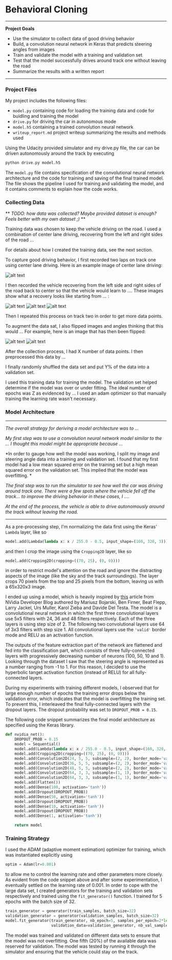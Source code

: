 # **Behavioral Cloning** 

---

**Project Goals**

* Use the simulator to collect data of good driving behavior
* Build, a convolution neural network in Keras that predicts steering angles from images
* Train and validate the model with a training and validation set
* Test that the model successfully drives around track one without leaving the road
* Summarize the results with a written report


[//]: # (Image References)

[image1]: ./examples/placeholder.png "Model Visualization"
[image2]: ./examples/placeholder.png "Grayscaling"
[image3]: ./examples/placeholder_small.png "Recovery Image"
[image4]: ./examples/placeholder_small.png "Recovery Image"
[image5]: ./examples/placeholder_small.png "Recovery Image"
[image6]: ./examples/placeholder_small.png "Normal Image"
[image7]: ./examples/placeholder_small.png "Flipped Image"

---
### Project Files

My project includes the following files:
* `model.py` containing code for loading the training data and code for buidling and training the model
* `drive.py` for driving the car in autonomous mode
* `model.h5` containing a trained convolution neural network 
* `writeup_report.md` project writeup summarizing the results and methods used

Using the Udacity provided simulator and my drive.py file, the car can be driven autonomously around the track by executing 
```sh
python drive.py model.h5
```
The `model.py` file contains specification of the convolutional neural network architecture and the code for training and saving of the final trained model. The file shows the pipeline I used for training and validating the model, and it contains comments to explain how the code works.


### Collecting Data

** *TODO: how data was collected? Maybe provided dataset is enough? Feels better with my own dataset ;)* **

Training data was chosen to keep the vehicle driving on the road. I used a combination of center lane driving, recovering from the left and right sides of the road ... 

For details about how I created the training data, see the next section. 


To capture good driving behavior, I first recorded two laps on track one using center lane driving. Here is an example image of center lane driving:

![alt text][image2]

I then recorded the vehicle recovering from the left side and right sides of the road back to center so that the vehicle would learn to .... These images show what a recovery looks like starting from ... :

![alt text][image3]
![alt text][image4]
![alt text][image5]

Then I repeated this process on track two in order to get more data points.

To augment the data sat, I also flipped images and angles thinking that this would ... For example, here is an image that has then been flipped:

![alt text][image6]
![alt text][image7]

After the collection process, I had X number of data points. I then preprocessed this data by ...


I finally randomly shuffled the data set and put Y% of the data into a validation set. 

I used this training data for training the model. The validation set helped determine if the model was over or under fitting. The ideal number of epochs was Z as evidenced by ... I used an adam optimizer so that manually training the learning rate wasn't necessary.



### Model Architecture
---
*The overall strategy for deriving a model architecture was to ...*

*My first step was to use a convolution neural network model similar to the ... I thought this model might be appropriate because ...*

*In order to gauge how well the model was working, I split my image and steering angle data into a training and validation set. I found that my first model had a low mean squared error on the training set but a high mean squared error on the validation set. This implied that the model was overfitting. *

*The final step was to run the simulator to see how well the car was driving around track one. There were a few spots where the vehicle fell off the track... to improve the driving behavior in these cases, I ....*

*At the end of the process, the vehicle is able to drive autonomously around the track without leaving the road.*

---

As a pre-processing step, I'm normalizing the data first using the Keras' `Lambda` layer, like so
```python
model.add(Lambda(lambda x: x / 255.0 - 0.5, input_shape=(160, 320, 3)))
```
and then I crop the image using the `Cropping2D` layer, like so
```python
model.add(Cropping2D(cropping=((70, 25), (0, 0))))
```
in order to restrict model's attention on the road and ignore the distracting aspects of the image (like the sky and the track surroundings). The layer crops 70 pixels from the top and 25 pixels from the bottom, leaving us with a 65x320x3 image.

I ended up using a model, which is heavily inspired by [this](https://devblogs.nvidia.com/deep-learning-self-driving-cars/) article from NVidia Developer Blog authored by Mariusz Bojarski, Ben Firner, Beat Flepp, Larry Jackel, Urs Muller, Karol Zieba and Davide Del Testa. The model is a convolutional neural network in which the first three convolutional layers use 5x5 filters with 24, 36 and 48 filters respectively. Each of the three layers is using step size of 2. The following two convolutional layers use 64 of 3x3 filters with step size 1. All convolutional layers use the `'valid'` border mode and RELU as an activation function.

The outputs of the feature extraction part of the network are flattened and fed into the classification part, which consists of three fully-connected layers with progressively decreasing number of neurons (100, 50, 10 and 1). Looking through the dataset I saw that the steering angle is represented as a number ranging from -1 to 1. For this reason, I decided to use the hyperbolic tanget activation function (instead of RELU) for all fully-connected layers.

During my experiments with training different models, I observed that for large enough number of epochs the training error drops below the validation error, which indicates that the model is overfitting the training set. To prevent this, I interleaved the final fully-connected layers with the dropout layers. The dropout probability was set to `DROPOUT_PROB = 0.15`.

The following code snippet summarizes the final model architecture as specified using the Keras library.
```python
def nvidia_net():
    DROPOUT_PROB = 0.15
    model = Sequential()
    model.add(Lambda(lambda x: x / 255.0 - 0.5, input_shape=(160, 320, 3)))
    model.add(Cropping2D(cropping=((70, 25), (0, 0))))
    model.add(Convolution2D(24, 5, 5, subsample=(2, 2), border_mode='valid', activation='relu'))
    model.add(Convolution2D(36, 5, 5, subsample=(2, 2), border_mode='valid', activation='relu'))
    model.add(Convolution2D(48, 5, 5, subsample=(2, 2), border_mode='valid', activation='relu'))
    model.add(Convolution2D(64, 3, 3, subsample=(1, 1), border_mode='valid', activation='relu'))
    model.add(Convolution2D(64, 3, 3, subsample=(1, 1), border_mode='valid', activation='relu'))
    model.add(Flatten())
    model.add(Dense(100, activation='tanh'))
    model.add(Dropout(DROPOUT_PROB))
    model.add(Dense(50, activation='tanh'))
    model.add(Dropout(DROPOUT_PROB))
    model.add(Dense(10, activation='tanh'))
    model.add(Dropout(DROPOUT_PROB))
    model.add(Dense(1, activation='tanh'))

    return model
```


### Training Strategy

I used the ADAM (adaptive moment estimation) optimizer for training, which was instantiated explicitly using
```python
optim = Adam(lr=0.001)
```
to allow me to control the learning rate and other parameters more closely. As evident from the code snippet above and after some experimentation, I eventually settled on the learning rate of 0.001. In order to cope with the large data set, I created generators for the training and validation sets respectively and trained using the `fit_generator()` function. I trained for 5 epochs with the batch size of 32.
```python
train_generator = generator(train_samples, batch_size=32)
validation_generator = generator(validation_samples, batch_size=32)
model.fit_generator(train_generator, nb_epoch=5, samples_per_epoch=2*len(train_samples),
                    validation_data=validation_generator, nb_val_samples=2*len(validation_samples))
```

The model was trained and validated on different data sets to ensure that the model was not overfitting. One fifth (20%) of the available data was reserved for validation. The model was tested by running it through the simulator and ensuring that the vehicle could stay on the track.

